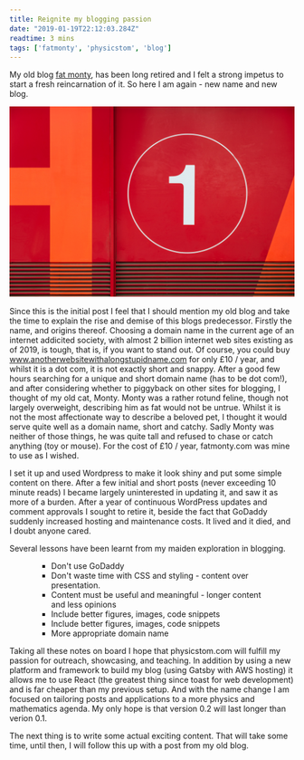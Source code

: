 ```yaml
---
title: Reignite my blogging passion
date: "2019-01-19T22:12:03.284Z"
readtime: 3 mins
tags: ['fatmonty', 'physicstom', 'blog']
---
```


My old blog [fat monty](http://www.fatmonty.com), has been long retired and I felt a strong impetus to start a fresh reincarnation of it. So here I am again - new name and new blog.

![Number One](./first.jpg)

Since this is the initial post I feel that I should mention my old blog and take the time to explain the rise and demise of this blogs predecessor. Firstly the name, and origins thereof. Choosing a domain name in the current age of an internet addicited society, with almost 2 billion internet web sites existing as of 2019, is tough, that is, if you want to stand out. Of course, you could buy www.anotherwebsitewithalongstupidname.com for only £10 / year, and whilst it is a dot com, it is not exactly short and snappy. After a good few hours searching for a unique and short domain name (has to be dot com!), and after considering whether to piggyback on other sites for blogging, I thought of my old cat, Monty. Monty was a rather rotund feline, though not largely overweight, describing him as fat would not be untrue. Whilst it is not the most affectionate way to describe a beloved pet, I thought it would serve quite well as a domain name, short and catchy. Sadly Monty was neither of those things, he was quite tall and refused to chase or catch anything (toy or mouse). For the cost of £10 / year, fatmonty.com was mine to use as I wished.

I set it up and used Wordpress to make it look shiny and put some simple content on there. After a few initial and short posts (never exceeding 10 minute reads) I became largely uninterested in updating it, and saw it as more of a burden. After a year of continuous WordPress updates and comment approvals I sought to retire it, beside the fact that GoDaddy suddenly increased hosting and maintenance costs. It lived and it died, and I doubt anyone cared. 

Several lessons have been learnt from my maiden exploration in blogging.

<ul style="list-style-type:square;margin-left:50px;margin-right:50px">
  <li>Don't use GoDaddy</li>
  <li>Don't waste time with CSS and styling - content over presentation.</li>
  <li>Content must be useful and meaningful - longer content and less opinions</li>
  <li>Include better figures, images, code snippets</li>
  <li>Include better figures, images, code snippets</li>
  <li>More appropriate domain name</li>
</ul>

Taking all these notes on board I hope that physicstom.com will fulfill my passion for outreach, showcasing, and teaching. In addition by using a new platform and framework to build my blog (using Gatsby with AWS hosting) it allows me to use React (the greatest thing since toast for web development) and is far cheaper than my previous setup. And with the name change I am focused on tailoring posts and applications to a more physics and mathematics agenda. My only hope is that version 0.2 will last longer than verion 0.1. 

The next thing is to write some actual exciting content. That will take some time, until then, I will follow this up with a post from my old blog.